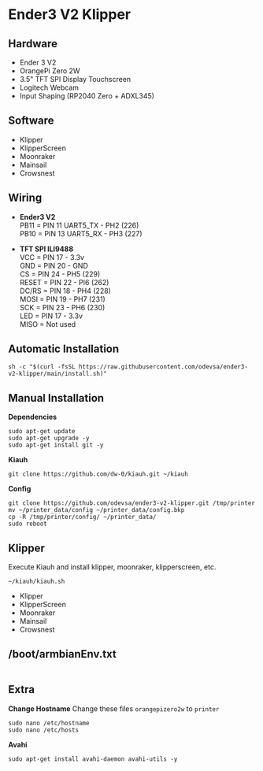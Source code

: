 # Ender3 V2 Klipper

## Hardware

- Ender 3 V2
- OrangePi Zero 2W
- 3.5" TFT SPI Display Touchscreen
- Logitech Webcam
- Input Shaping (RP2040 Zero + ADXL345)

## Software

- Klipper
- KlipperScreen
- Moonraker
- Mainsail
- Crowsnest

## Wiring

- **Ender3 V2**
  <br />PB11 = PIN 11 UART5_TX - PH2 (226)
  <br />PB10 = PIN 13 UART5_RX - PH3 (227)

- **TFT SPI ILI9488**
  <br />VCC = PIN 17 - 3.3v
  <br />GND = PIN 20 - GND
  <br />CS = PIN 24 - PH5 (229)
  <br />RESET = PIN 22 - PI6 (262)
  <br />DC/RS = PIN 18 - PH4 (228)
  <br />MOSI = PIN 19 - PH7 (231)
  <br />SCK = PIN 23 - PH6 (230)
  <br />LED = PIN 17 - 3.3v
  <br />MISO = Not used

## Automatic Installation

```
sh -c "$(curl -fsSL https://raw.githubusercontent.com/odevsa/ender3-v2-klipper/main/install.sh)"
```

## Manual Installation

**Dependencies**

```
sudo apt-get update
sudo apt-get upgrade -y
sudo apt-get install git -y
```

**Kiauh**

```
git clone https://github.com/dw-0/kiauh.git ~/kiauh
```

**Config**

```
git clone https://github.com/odevsa/ender3-v2-klipper.git /tmp/printer
mv ~/printer_data/config ~/printer_data/config.bkp
cp -R /tmp/printer/config/ ~/printer_data/
sudo reboot
```

## Klipper

Execute Kiauh and install klipper, moonraker, klipperscreen, etc.

```
~/kiauh/kiauh.sh
```

- Klipper
- KlipperScreen
- Moonraker
- Mainsail
- Crowsnest

## /boot/armbianEnv.txt

```

```

## Extra

**Change Hostname**
Change these files `orangepizero2w` to `printer`

```
sudo nano /etc/hostname
sudo nano /etc/hosts
```

**Avahi**

```
sudo apt-get install avahi-daemon avahi-utils -y
```
